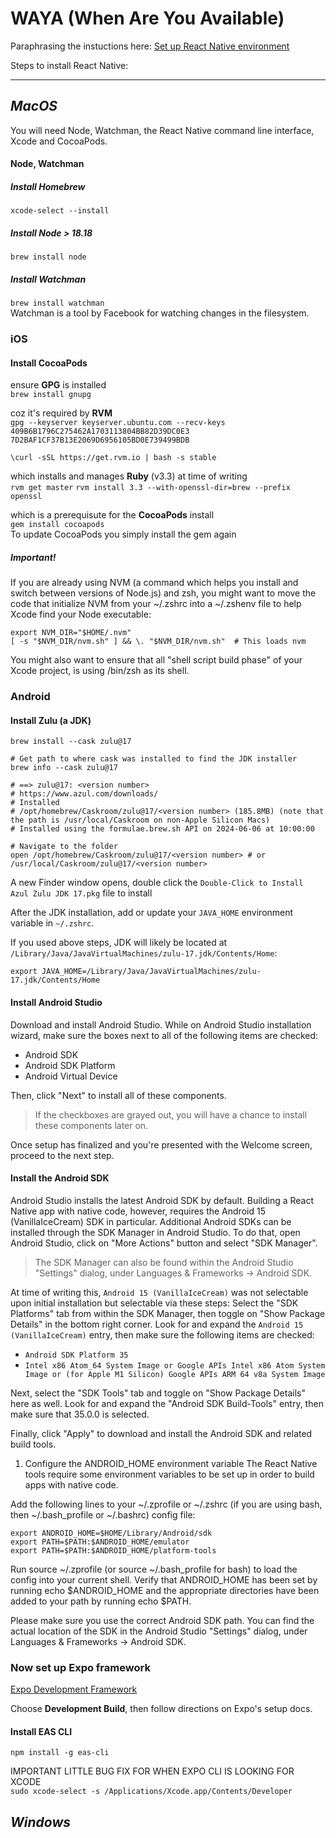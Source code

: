 # WAYA (When Are You Available)

Paraphrasing the instuctions here:
[Set up React Native environment](https://reactnative.dev/docs/set-up-your-environment)

Steps to install React Native:

***
  
    
## *MacOS*

You will need Node, Watchman, the React Native command line interface, Xcode and CocoaPods.

#### Node, Watchman

##### Install **Homebrew**

`xcode-select --install`

##### Install **Node > 18.18**

`brew install node`

##### Install **Watchman**

`brew install watchman`  
Watchman is a tool by Facebook for watching changes in the filesystem.  
   
   
### iOS

#### Install CocoaPods

ensure **GPG** is installed  
`brew install gnupg`  

coz it's required by **RVM**  
`gpg --keyserver keyserver.ubuntu.com --recv-keys 409B6B1796C275462A1703113804BB82D39DC0E3 7D2BAF1CF37B13E2069D6956105BD0E739499BDB`

`\curl -sSL https://get.rvm.io | bash -s stable`

which installs and manages **Ruby** (v3.3) at time of writing  
`rvm get master`
`rvm install 3.3 --with-openssl-dir=brew --prefix openssl`

which is a prerequisute for the **CocoaPods** install  
`gem install cocoapods`  
To update CocoaPods you simply install the gem again


##### Important!
If you are already using NVM (a command which helps you install and switch between versions of Node.js) and zsh, you might want to move the code that initialize NVM from your ~/.zshrc into a ~/.zshenv file to help Xcode find your Node executable:

`export NVM_DIR="$HOME/.nvm"`  
`[ -s "$NVM_DIR/nvm.sh" ] && \. "$NVM_DIR/nvm.sh"  # This loads nvm`

You might also want to ensure that all "shell script build phase" of your Xcode project, is using /bin/zsh as its shell.  
   

### Android

#### Install Zulu (a JDK)
```
brew install --cask zulu@17

# Get path to where cask was installed to find the JDK installer
brew info --cask zulu@17

# ==> zulu@17: <version number>
# https://www.azul.com/downloads/
# Installed
# /opt/homebrew/Caskroom/zulu@17/<version number> (185.8MB) (note that the path is /usr/local/Caskroom on non-Apple Silicon Macs)
# Installed using the formulae.brew.sh API on 2024-06-06 at 10:00:00

# Navigate to the folder
open /opt/homebrew/Caskroom/zulu@17/<version number> # or /usr/local/Caskroom/zulu@17/<version number>
```

A new Finder window opens, double click the `Double-Click to Install Azul Zulu JDK 17.pkg` file to install

After the JDK installation, add or update your `JAVA_HOME` environment variable in `~/.zshrc`.

If you used above steps, JDK will likely be located at `/Library/Java/JavaVirtualMachines/zulu-17.jdk/Contents/Home`:

`export JAVA_HOME=/Library/Java/JavaVirtualMachines/zulu-17.jdk/Contents/Home`

#### Install Android Studio
Download and install Android Studio. While on Android Studio installation wizard, make sure the boxes next to all of the following items are checked:

- Android SDK
- Android SDK Platform
- Android Virtual Device

Then, click "Next" to install all of these components.

> If the checkboxes are grayed out, you will have a chance to install these components later on.

Once setup has finalized and you're presented with the Welcome screen, proceed to the next step.

#### Install the Android SDK
Android Studio installs the latest Android SDK by default. Building a React Native app with native code, however, requires the Android 15 (VanillaIceCream) SDK in particular. Additional Android SDKs can be installed through the SDK Manager in Android Studio.  To do that, open Android Studio, click on "More Actions" button and select "SDK Manager".

> The SDK Manager can also be found within the Android Studio "Settings" dialog, under Languages & Frameworks → Android SDK.

At time of writing this, `Android 15 (VanillaIceCream)` was not selectable upon initial installation but selectable via these steps:
 Select the "SDK Platforms" tab from within the SDK Manager, then toggle on "Show Package Details" in the bottom right corner. Look for and expand the `Android 15 (VanillaIceCream)` entry, then make sure the following items are checked:

- `Android SDK Platform 35`
- `Intel x86 Atom_64 System Image or Google APIs Intel x86 Atom System Image or (for Apple M1 Silicon) Google APIs ARM 64 v8a System Image`

Next, select the "SDK Tools" tab and toggle on "Show Package Details" here as well. Look for and expand the "Android SDK Build-Tools" entry, then make sure that 35.0.0 is selected.

Finally, click "Apply" to download and install the Android SDK and related build tools.

1. Configure the ANDROID_HOME environment variable
The React Native tools require some environment variables to be set up in order to build apps with native code.

Add the following lines to your ~/.zprofile or ~/.zshrc (if you are using bash, then ~/.bash_profile or ~/.bashrc) config file:
```
export ANDROID_HOME=$HOME/Library/Android/sdk
export PATH=$PATH:$ANDROID_HOME/emulator
export PATH=$PATH:$ANDROID_HOME/platform-tools
```  

Run source ~/.zprofile (or source ~/.bash_profile for bash) to load the config into your current shell. Verify that ANDROID_HOME has been set by running echo $ANDROID_HOME and the appropriate directories have been added to your path by running echo $PATH.

Please make sure you use the correct Android SDK path. You can find the actual location of the SDK in the Android Studio "Settings" dialog, under Languages & Frameworks → Android SDK.

### Now set up Expo framework
[Expo Development Framework](https://docs.expo.dev/get-started/set-up-your-environment/?mode=development-build&platform=ios&device=simulated)

Choose **Development Build**, then follow directions on Expo's setup docs.

#### Install EAS CLI

`npm install -g eas-cli`


IMPORTANT LITTLE BUG FIX FOR WHEN EXPO CLI IS LOOKING FOR XCODE  
`sudo xcode-select -s /Applications/Xcode.app/Contents/Developer`

## *Windows*
